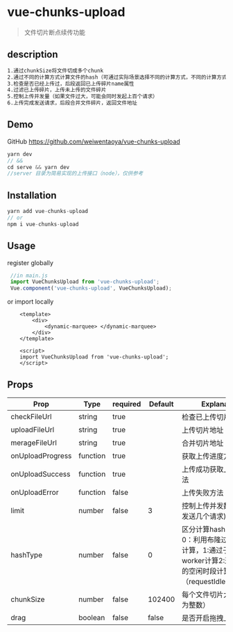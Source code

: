 # vue-chunks-upload

> 文件切片断点续传功能

## description

```html
1.通过chunkSize将文件切成多个chunk
2.通过不同的计算方式计算文件的hash（可通过实际场景选择不同的计算方式，不同的计算方式会有不同的计算错误率，和不同的时效性）
3.检查是否已经上传过，后段返回已上传碎片name属性
4.过滤已上传碎片，上传未上传的文件碎片
5.控制上传并发量（如果文件过大，可能会同时发起上百个请求）
6.上传完成发送请求，后段合并文件碎片，返回文件地址
```



## Demo

GitHub <https://github.com/weiwentaoya/vue-chunks-upload>

```js
yarn dev
// &&
cd serve && yarn dev
//server 目录为简易实现的上传接口（node），仅供参考
```

## Installation

```js
yarn add vue-chunks-upload
// or 
npm i vue-chunks-upload
```

## Usage

register globally

```js
 //in main.js
 import VueChunksUpload from 'vue-chunks-upload';
 Vue.component('vue-chunks-upload', VueChunksUpload);
```

or import locally

```vue
	<template>	
		<div>
			<dynamic-marquee> </dynamic-marquee>
		</div>
	</template>

	<script>
	import VueChunksUpload from 'vue-chunks-upload';
	</script>
```

## Props

| Prop             | Type     | required | Default | Explanation                                                  |
| ---------------- | -------- | -------- | ------- | ------------------------------------------------------------ |
| checkFileUrl     | string   | true     |         | 检查已上传切片地址                                           |
| uploadFileUrl    | string   | true     |         | 上传切片地址                                                 |
| merageFileUrl    | string   | true     |         | 合并切片地址                                                 |
| onUploadProgress | function | true     |         | 获取上传进度方法                                             |
| onUploadSuccess  | function | true     |         | 上传成功获取上传地址方法                                     |
| onUploadError    | function | false     |         | 上传失败方法  
| limit            | number   | false    | 3       | 控制上传并发数量(一次发送几个请求)                           |
| hashType         | number   | false    | 0       | 区分计算hash的方法。0：利用布隆过滤器方式计算，1:通过子线程worker计算2:通过浏览器的空闲时段计算（requestIdleCallback） |
| chunkSize        | number   | false    | 102400  | 每个文件切片大小（建议为整数）                               |
| drag             | boolean  | false    | false   | 是否开启拖拽上传                                             |

